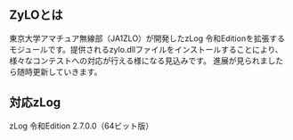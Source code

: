 ## ZyLOとは

東京大学アマチュア無線部（JA1ZLO）が開発したzLog 令和Editionを拡張するモジュールです。提供されるzylo.dllファイルをインストールすることにより、様々なコンテストへの対応が行える様になる見込みです。
進展が見られましたら随時更新していきます。

## 対応zLog

zLog 令和Edition 2.7.0.0（64ビット版）


